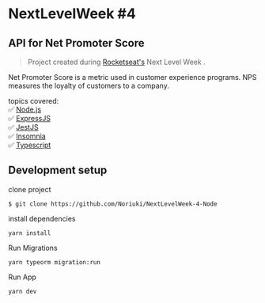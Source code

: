 # NextLevelWeek #4
## API for Net Promoter Score
> Project created during [Rocketseat's](https://rocketseat.com.br/) Next Level Week
.


Net Promoter Score is a metric used in customer experience programs. NPS measures the loyalty of customers to a company.

topics covered:\
:white_check_mark: [Node.js](https://nodejs.org/)\
:white_check_mark: [ExpressJS](https://expressjs.com/)\
:white_check_mark: [JestJS](https://jestjs.io/)\
:white_check_mark: [Insomnia](https://insomnia.rest/)\
:white_check_mark: [Typescript](https://www.typescriptlang.org/)

## Development setup
clone project

`
$ git clone https://github.com/Noriuki/NextLevelWeek-4-Node
`

install dependencies

`
yarn install
`

Run Migrations

`
yarn typeorm migration:run
`

Run App

`
yarn dev
`
